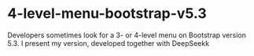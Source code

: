 # 4-level-menu-bootstrap-v5.3
Developers sometimes look for a 3- or 4-level menu on Bootstrap version 5.3. I present my version, developed together with DeepSeekk
